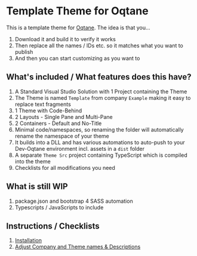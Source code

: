 # Template Theme for Oqtane

This is a template theme for [Oqtane](https://www.oqtane.org/). The idea is that you...

1. Download it and build it to verify it works
1. Then replace all the names / IDs etc. so it matches what you want to publish
1. And then you can start customizing as you want to 


## What's included / What features does this have?

1. A Standard Visual Studio Solution with 1 Project containing the Theme
1. The Theme is named `Template` from company `Example` making it easy to replace text fragments
1. 1 Theme with Code-Behind
1. 2 Layouts - Single Pane and Multi-Pane
1. 2 Containers - Default and No-Title
1. Minimal code/namespaces, so renaming the folder will automatically rename the namespace of your theme
1. It builds into a DLL and has various automations to auto-push to your Dev-Oqtane environment incl. assets in a `dist` folder
1. A separate `Theme Src` project containing TypeScript which is compiled into the theme
1. Checklists for all modifications you need


## What is still WIP

1. package.json and bootstrap 4 SASS automation
1. Typescripts / JavaScripts to include


## Instructions / Checklists

1. [Installation](https://azing.org/oqtane/r/J8S3eDdR)
1. [Adjust Company and Theme names & Descriptions](https://azing.org/oqtane/r/IjQ147Ef)
